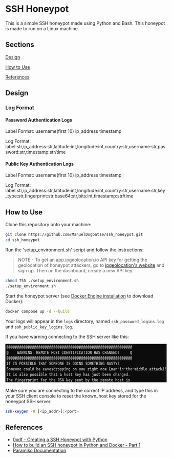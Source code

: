 # SSH Honeypot

This is a simple SSH honeypot made using Python and Bash. This honeypot is made to run on a Linux machine.

## Sections
[Design](#design)

[How to Use](#how-to-use)

[References](#references)

## Design
### Log Format
#### Password Authentication Logs
Label Format: username(first 10) ip_address timestamp

Log Format: label:str,ip_address:str,latitude:int,longitude:int,country:str,username:str,password:str,timestamp:str/time

#### Public Key Authentication Logs
Label Format: username(first 10) ip_address timestamp

Log Format: label:str,ip_address:str,latitude:int,longitude:int,country:str,username:str,key_type:str,fingerprint:str,base64:str,bits:int,timestamp:str/time

## How to Use
Clone this repository onto your machine:

```bash
git clone https://github.com/ManuelDogbatse/ssh_honeypot.git
cd ssh_honeypot
```

Run the 'setup_environment.sh' script and follow the instructions:

> NOTE - To get an app.ipgeolocation.io API key for getting the geolocation of honeypot attackers, go to [ipgeolocation's website](https://app.ipgeolocation.io) and sign up. Then on the dashboard, create a new API key.

```bash
chmod 755 ./setup_environment.sh
./setup_environment.sh
```

Start the honeypot server (see [Docker Engine installation](https://docs.docker.com/engine/install/) to download Docker):

```bash
docker compose up -d --build
```

Your logs will appear in the ```logs``` directory, named ```ssh_password_logins.log``` and ```ssh_public_key_logins.log```.

If you have warning connecting to the SSH server like this:

<p align="center">
<img src="./remote_host_warning.jpg" alt="Remote Host Warning" height=120px/>
</p>

Make sure you are connecting to the correct IP address, and type this in your SSH client console to reset the known_host key stored for the honeypot SSH server:

```bash
ssh-keygen -R [<ip_addr>]:<port>
```

## References
- [0xdf - Creating a SSH Honeypot with Python](https://www.youtube.com/watch?v=HO1h57CiF98&t=435s)
- [How to build an SSH honeypot in Python and Docker - Part 1](https://securehoney.net/blog/how-to-build-an-ssh-honeypot-in-python-and-docker-part-1.html)
- [Paramiko Documentation](https://docs.paramiko.org/en/latest/)